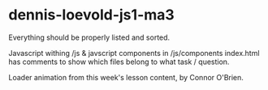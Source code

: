 # dennis-loevold-js1-ma3

Everything should be properly listed and sorted.

Javascript withing /js & javscript components in /js/components 
index.html has comments to show which files belong to what task / question.

Loader animation from this week's lesson content, by Connor O'Brien.
